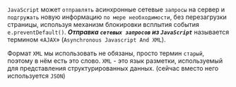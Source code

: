 `JavaScript` может `отправлять` асинхронные сетевые `запросы` на сервер и `подгружать` новую информацию `по мере необходимости`, без перезагрузки страницы, используя механизм блокировки всплытия события `e.preventDefault()`.
_**Отправка `сетевых запросов` из `JavaScript`**_ называется термином «`AJAX`» (`Asynchronous Javascript And XML`).

Формат `XML` мы использовать не обязаны, просто термин `старый`, поэтому в нём есть это слово. `XML` - это язык разметки, используемый для представления структурированных данных. (сейчас вместо него используется `JSON`)